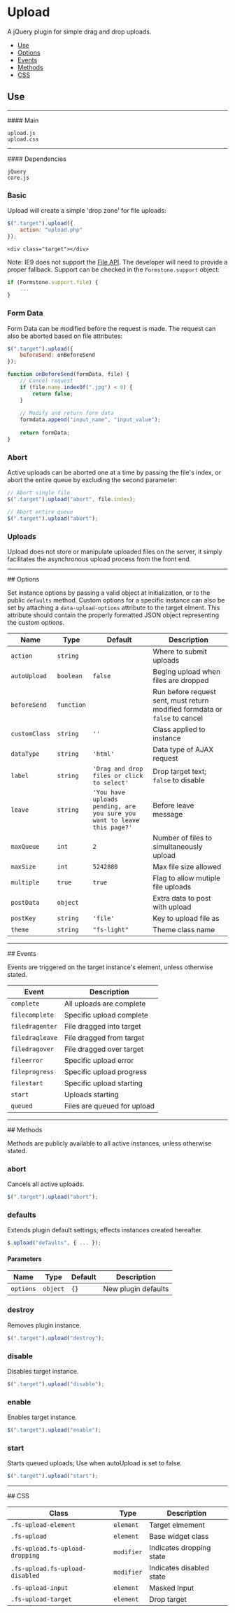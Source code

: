 # Upload

A jQuery plugin for simple drag and drop uploads.

<!-- HEADER END -->

<!-- NAV START -->

* [Use](#use)
* [Options](#options)
* [Events](#events)
* [Methods](#methods)
* [CSS](#css)

<!-- NAV END -->

<!-- DEMO BUTTON -->

## <a name="use"></a> Use 

<hr>
#### Main

```markup
upload.js
upload.css
```

<hr>
#### Dependencies

```markup
jQuery
core.js
```

### Basic

Upload will create a simple 'drop zone' for file uploads:

```javascript
$(".target").upload({
	action: "upload.php"
});
```

```markup
<div class="target"></div>
```

Note: IE9 does not support the <a href="http://caniuse.com/#feat=fileapi" target="_blank">File API</a>. The developer will need to provide a proper fallback. Support can be checked in the `Formstone.support` object:

```js
if (Formstone.support.file) {
	...
}
```

### Form Data

Form Data can be modified before the request is made. The request can also be aborted based on file attributes:

```javascript
$(".target").upload({
	beforeSend: onBeforeSend
});

function onBeforeSend(formData, file) {
	// Cancel request
	if (file.name.indexOf(".jpg") < 0) {
		return false;
	}
	
	// Modify and return form data
	formdata.append("input_name", "input_value");
	
	return formData;
}
```

### Abort

Active uploads can be aborted one at a time by passing the file's index, or abort the entire queue by excluding the second parameter:

```javascript
// Abort single file
$(".target").upload("abort", file.index);

// Abort entire queue
$(".target").upload("abort");
```

### Uploads

Upload does not store or manipulate uploaded files on the server, it simply facilitates the asynchronous upload process from the front end.

<hr>
## <a name="options"></a> Options

Set instance options by passing a valid object at initialization, or to the public `defaults` method. Custom options for a specific instance can also be set by attaching a `data-upload-options` attribute to the target elment. This attribute should contain the properly formatted JSON object representing the custom options.

| Name | Type | Default | Description |
| --- | --- | --- | --- |
| `action` | `string` | &nbsp; | Where to submit uploads |
| `autoUpload` | `boolean` | `false` | Beging upload when files are dropped |
| `beforeSend` | `function` | &nbsp; | Run before request sent, must return modified formdata or `false` to cancel |
| `customClass` | `string` | `''` | Class applied to instance |
| `dataType` | `string` | `'html'` | Data type of AJAX request |
| `label` | `string` | `'Drag and drop files or click to select'` | Drop target text; `false` to disable |
| `leave` | `string` | `'You have uploads pending, are you sure you want to leave this page?'` | Before leave message |
| `maxQueue` | `int` | `2` | Number of files to simultaneously upload |
| `maxSize` | `int` | `5242880` | Max file size allowed |
| `multiple` | `true` | `true` | Flag to allow mutiple file uploads |
| `postData` | `object` | &nbsp; | Extra data to post with upload |
| `postKey` | `string` | `'file'` | Key to upload file as |
| `theme` | `string` | `"fs-light"` | Theme class name |

<hr>
## <a name="events"></a> Events

Events are triggered on the target instance's element, unless otherwise stated.

| Event | Description |
| --- | --- |
| `complete` | All uploads are complete |
| `filecomplete` | Specific upload complete |
| `filedragenter` | File dragged into target |
| `filedragleave` | File dragged from target |
| `filedragover` | File dragged over target |
| `fileerror` | Specific upload error |
| `fileprogress` | Specific upload progress |
| `filestart` | Specific upload starting |
| `start` | Uploads starting |
| `queued` | Files are queued for upload |

<hr>
## <a name="methods"></a> Methods

Methods are publicly available to all active instances, unless otherwise stated.

### abort

Cancels all active uploads.

```javascript
$(".target").upload("abort");
```

### defaults

Extends plugin default settings; effects instances created hereafter.

```javascript
$.upload("defaults", { ... });
```

#### Parameters

| Name | Type | Default | Description |
| --- | --- | --- | --- |
| `options` | `object` | `{}` | New plugin defaults |

### destroy

Removes plugin instance.

```javascript
$(".target").upload("destroy");
```

### disable

Disables target instance.

```javascript
$(".target").upload("disable");
```

### enable

Enables target instance.

```javascript
$(".target").upload("enable");
```

### start

Starts queued uploads; Use when autoUpload is set to false.

```javascript
$(".target").upload("start");
```

<hr>
## <a name="css"></a> CSS

| Class | Type | Description |
| --- | --- | --- |
| `.fs-upload-element` | `element` | Target elmement |
| `.fs-upload` | `element` | Base widget class |
| `.fs-upload.fs-upload-dropping` | `modifier` | Indicates dropping state |
| `.fs-upload.fs-upload-disabled` | `modifier` | Indicates disabled state |
| `.fs-upload-input` | `element` | Masked Input |
| `.fs-upload-target` | `element` | Drop target |

